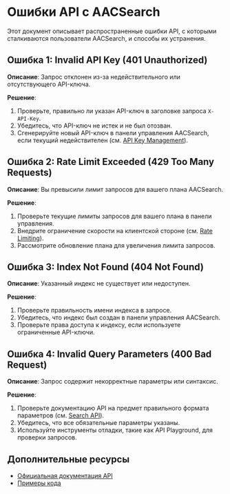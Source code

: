 # Ошибки API с AACSearch

Этот документ описывает распространенные ошибки API, с которыми сталкиваются пользователи AACSearch, и способы их устранения.

## Ошибка 1: Invalid API Key (401 Unauthorized)

**Описание**: Запрос отклонен из-за недействительного или отсутствующего API-ключа.

**Решение**:

1. Проверьте, правильно ли указан API-ключ в заголовке запроса `X-API-Key`.
2. Убедитесь, что API-ключ не истек и не был отозван.
3. Сгенерируйте новый API-ключ в панели управления AACSearch, если текущий недействителен (см. [API Key Management](./../guides/security/api-keys.md)).

## Ошибка 2: Rate Limit Exceeded (429 Too Many Requests)

**Описание**: Вы превысили лимит запросов для вашего плана AACSearch.

**Решение**:

1. Проверьте текущие лимиты запросов для вашего плана в панели управления.
2. Внедрите ограничение скорости на клиентской стороне (см. [Rate Limiting](./../guides/security/rate-limiting.md)).
3. Рассмотрите обновление плана для увеличения лимита запросов.

## Ошибка 3: Index Not Found (404 Not Found)

**Описание**: Указанный индекс не существует или недоступен.

**Решение**:

1. Проверьте правильность имени индекса в запросе.
2. Убедитесь, что индекс был создан в панели управления AACSearch.
3. Проверьте права доступа к индексу, если используете ограниченные API-ключи.

## Ошибка 4: Invalid Query Parameters (400 Bad Request)

**Описание**: Запрос содержит некорректные параметры или синтаксис.

**Решение**:

1. Проверьте документацию API на предмет правильного формата параметров (см. [Search API](./../api/search.md)).
2. Убедитесь, что все обязательные параметры указаны.
3. Используйте инструменты отладки, такие как API Playground, для проверки запросов.

## Дополнительные ресурсы

- [Официальная документация API](./../api/quickstart.md)
- [Примеры кода](./../examples/README.md)
